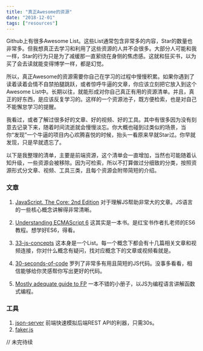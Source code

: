```yaml
---
title: "真正Awesome的资源"
date: "2018-12-01"
tags: ["resources"]
---
```


Github上有很多Awesome List。这些List通常包含非常多的内容，Star的数量也非常多。但我想真正去学习和利用了这些资源的人并不会很多。大部分人可能和我一样，Star的行为只是为了减缓那一直萦绕在身侧的焦虑感。这就和狂买书，以为买了会去读就能变得博学一样，都是幻觉。

所以，真正Awesome的资源需要你自己在学习的过程中慢慢积累。如果你遇到了读着读着会情不自禁拍腿跳跃，或者惊呼牛逼的文章，你应该立刻把它放入到这个Awesome List中。长期以往，就能形成对你自己真正有用的资源清单。并且，真正的好东西，是应该反复学习的。这样的一个资源池子，既方便检索，也是对自己不能懈怠学习的提醒。

我看过，或者了解过很多好的文章、好的视频、好的工具。其中有很多因为没有刻意去记录下来，随着时间流逝就会慢慢淡忘。你大概也碰到过类似的场景，当你“发现”一个牛逼的项目内心欢腾喜悦的时候，抬头一看原来早就Star过。你早就发现，只是早就遗忘了。

以下是我整理的清单，主要是前端资源，这个清单会一直增加，当然也可能随着认知升级，一些资源会被移除。因为可检索，所以不打算做过分细致的分类，按照资源形式分文章、视频、工具三类，且每个资源会附带简短的介绍。

### 文章

1. [JavaScript. The Core: 2nd Edition](http://dmitrysoshnikov.com/ecmascript/javascript-the-core-2nd-edition/) 
对于理解JS帮助非常大的文章。JS语言的一些核心概念讲解得非常清晰。

2. [Understanding ECMAScript 6](https://leanpub.com/understandinges6/read#leanpub-auto-introduction) 这其实是一本书。是红宝书作者扎老师的ES6教程。想学好ES6，得看。

3. [33-js-concepts](https://github.com/leonardomso/33-js-concepts) 这本身是一个List。每一个概念下都会有十几篇相关文章和视频连接，你对什么概念有疑问，找对应概念下的文章或视频看就是。

4. [30-seconds-of-code](https://github.com/30-seconds/30-seconds-of-code#deepclone) 罗列了非常多有用且简短的JS代码。没事多看看，相信能够给你灵感帮你写出更好的代码。

5. [Mostly adequate guide to FP](https://github.com/MostlyAdequate/mostly-adequate-guide) 一本不错的小册子，以JS为编程语言讲解函数式编程。

### 工具

1. [json-server](https://github.com/typicode/json-server) 前端快速模拟后端REST API的利器，只需30s。
2. [faker.js](https://github.com/marak/Faker.js/)


// 未完待续

